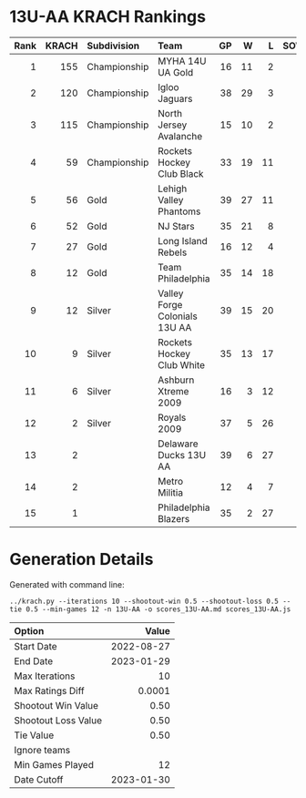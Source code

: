 # 13U-AA KRACH Rankings
Rank|KRACH|Subdivision|Team|GP|W|L|SOW|SOL|T|SoS
---:|---:|:---|:---|---:|---:|---:|---:|---:|---:|---:
1|155|Championship|MYHA 14U UA Gold|16|11|2|1|2|0|61
2|120|Championship|Igloo Jaguars|38|29|3|2|4|0|39
3|115|Championship|North Jersey Avalanche|15|10|2|2|1|0|53
4|59|Championship|Rockets Hockey Club Black|33|19|11|2|1|0|68
5|56|Gold|Lehigh Valley Phantoms|39|27|11|1|0|0|48
6|52|Gold|NJ Stars|35|21|8|1|5|0|52
7|27|Gold|Long Island Rebels|16|12|4|0|0|0|12
8|12|Gold|Team Philadelphia|35|14|18|2|1|0|41
9|12|Silver|Valley Forge Colonials 13U AA|39|15|20|2|2|0|41
10|9|Silver|Rockets Hockey Club White|35|13|17|2|3|0|32
11|6|Silver|Ashburn Xtreme 2009|16|3|12|0|1|0|73
12|2|Silver|Royals 2009|37|5|26|3|3|0|30
13|2||Delaware Ducks 13U AA|39|6|27|4|2|0|29
14|2||Metro Militia|12|4|7|1|0|0|5
15|1||Philadelphia Blazers|35|2|27|4|2|0|28
# Generation Details

Generated with command line:
```
../krach.py --iterations 10 --shootout-win 0.5 --shootout-loss 0.5 --tie 0.5 --min-games 12 -n 13U-AA -o scores_13U-AA.md scores_13U-AA.js
```

| Option | Value |
| :----- | ----: |
| Start Date | 2022-08-27 |
| End Date | 2023-01-29 |
| Max Iterations | 10 |
| Max Ratings Diff | 0.0001 |
| Shootout Win Value | 0.50 |
| Shootout Loss Value | 0.50 |
| Tie Value | 0.50 |
| Ignore teams |  |
| Min Games Played | 12 |
| Date Cutoff | 2023-01-30 |

